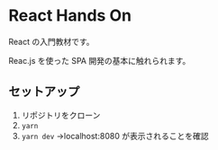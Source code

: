 # React Hands On

React の入門教材です。

Reac.js を使った SPA 開発の基本に触れられます。

## セットアップ

1. リポジトリをクローン
2. `yarn`
3. `yarn dev` →localhost:8080 が表示されることを確認
